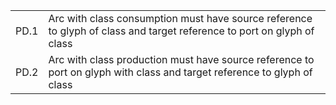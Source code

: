 |      |                                                                                                                                                    |
|------|----------------------------------------------------------------------------------------------------------------------------------------------------|
| PD.1 | Arc with class consumption must have source reference to glyph of class <EPN classes> and target reference to port on glyph of class <PN classes>  |
| PD.2 | Arc with class production must have source reference to port on glyph with class <PN classes> and target reference to glyph of class <EPN classes> |

